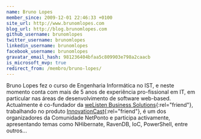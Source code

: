 ```yaml
---
name: Bruno Lopes
member_since: 2009-12-01 22:46:33 +0100
site_url: http://www.brunomlopes.com
blog_url: http://blog.brunomlopes.com
github_username: brunomlopes
twitter_username: brunomlopes
linkedin_username: brunomlopes
facebook_username: brunomlopes
gravatar_email_hash: 981236404bfaa5c809903e798a2caacb
is_microsoft_mvp: true
redirect_from: /membro/bruno-lopes/
---
```

Bruno Lopes fez o curso de Engenharia Informática no IST, e neste momento conta com mais de 5 anos de experiência pro-fissional em IT, em particular nas áreas de desenvolvimento de software web-based. Actualmente é co-fundador da [weListen Business Solutions][1]{:rel="friend"}, trabalhando no produto [InnovationCast][2]{:rel="friend"}, é um dos organizadores da Comunidade NetPonto e participa activamente, apresentando temas como NHibernate, RavenDB, IoC, PowerShell, entre outros...

[1]: http://welisten.eu
[2]: http://innovationcast.com/pt "weListen: InnovationCast"

